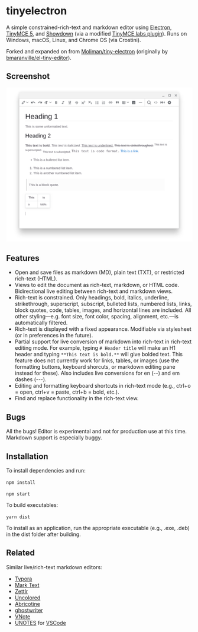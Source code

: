 # tinyelectron

A simple constrained-rich-text and markdown editor using [Electron](https://www.electronjs.org/), [TinyMCE 5](https://github.com/tinymce/tinymce), and [Showdown](https://github.com/showdownjs/showdown) (via a modified [TinyMCE labs plugin](https://www.tiny.cloud/labs/markdown/)). Runs on Windows, macOS, Linux, and Chrome OS (via Crostini).

Forked and expanded on from [Moliman/tiny-electron](https://github.com/Moliman/tiny-electron) (originally by [bmaranville/el-tiny-editor](https://github.com/bmaranville/el-tiny-editor)).

## Screenshot

[![](screenshot1.png)](screenshot.png?raw=true)


## Features

* Open and save files as markdown (MD), plain text (TXT), or restricted rich-text (HTML).
* Views to edit the document as rich-text, markdown, or HTML code. Bidirectional live editing between rich-text and markdown views.
* Rich-text is constrained. Only headings, bold, italics, underline, strikethrough, superscript, subscript, bulleted lists, numbered lists, links, block quotes, code, tables, images, and horizontal lines are included. All other styling—e.g. font size, font color, spacing, alignment, etc.—is automatically filtered.
* Rich-text is displayed with a fixed appearance. Modifiable via stylesheet (or in preferences in the future).
* Partial support for live conversion of markdown into rich-text in rich-text editing mode. For example, typing `# Header title` will make an H1 header and typing `**This text is bold.**` will give bolded text. This feature does not currently work for links, tables, or images (use the formatting buttons, keyboard shorcuts, or markdown editing pane instead for these). Also includes live conversions for en (--) and em dashes (---).
* Editing and formatting keyboard shortcuts in rich-text mode (e.g., ctrl+o = open, ctrl+v = paste, ctrl+b = bold, etc.).
* Find and replace functionality in the rich-text view.

## Bugs

All the bugs! Editor is experimental and not for production use at this time. Markdown support is especially buggy.

## Installation

To install dependencies and run:

`npm install`

`npm start`

To build executables:

`yarn dist`

To install as an application, run the appropriate executable (e.g., .exe, .deb) in the dist folder after building.

## Related

Similar live/rich-text markdown editors:

* [Typora](https://typora.io/)
* [Mark Text](https://github.com/marktext/marktext)
* [Zettlr](https://github.com/Zettlr/Zettlr)
* [Uncolored](https://github.com/n457/Uncolored)
* [Abricotine](http://abricotine.brrd.fr/)
* [ghostwriter](https://wereturtle.github.io/ghostwriter/)
* [VNote](https://github.com/tamlok/vnote)
* [UNOTES](https://marketplace.visualstudio.com/items?itemName=ryanmcalister.Unotes) for [VSCode](https://github.com/microsoft/vscode)

